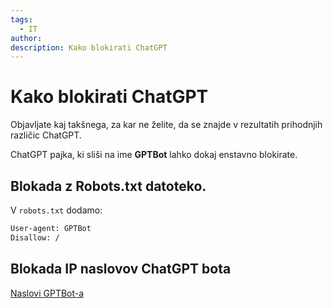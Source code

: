 ```yaml
---
tags:
  - IT
author: 
description: Kako blokirati ChatGPT
---
```


# Kako blokirati ChatGPT

Objavljate kaj takšnega, za kar ne želite, da se znajde v rezultatih prihodnjih različic ChatGPT.

ChatGPT pajka, ki sliši na ime **GPTBot** lahko dokaj enstavno blokirate.

## Blokada z Robots.txt datoteko.

V `robots.txt` dodamo: 

``` txt
User-agent: GPTBot 
Disallow: /
```

## Blokada IP naslovov ChatGPT bota

[Naslovi GPTBot-a](https://openai.com/gptbot-ranges.txt)
